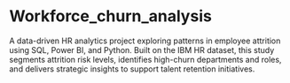 # Workforce_churn_analysis
A data-driven HR analytics project exploring patterns in employee attrition using SQL, Power BI, and Python. Built on the IBM HR dataset, this study segments attrition risk levels, identifies high-churn departments and roles, and delivers strategic insights to support talent retention initiatives.
